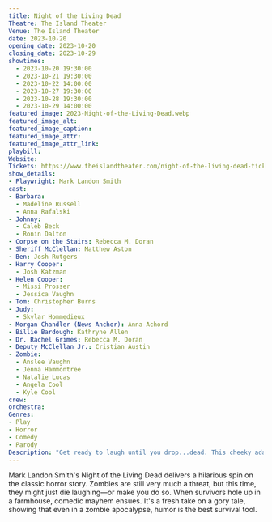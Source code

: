 ```yaml
---
title: Night of the Living Dead
Theatre: The Island Theater
Venue: The Island Theater
date: 2023-10-20
opening_date: 2023-10-20
closing_date: 2023-10-29
showtimes:
  - 2023-10-20 19:30:00
  - 2023-10-21 19:30:00
  - 2023-10-22 14:00:00
  - 2023-10-27 19:30:00
  - 2023-10-28 19:30:00
  - 2023-10-29 14:00:00
featured_image: 2023-Night-of-the-Living-Dead.webp
featured_image_alt: 
featured_image_caption: 
featured_image_attr: 
featured_image_attr_link: 
playbill:
Website: 
Tickets: https://www.theislandtheater.com/night-of-the-living-dead-tickets
show_details: 
- Playwright: Mark Landon Smith
cast:
- Barbara: 
  - Madeline Russell
  - Anna Rafalski
- Johnny:
  - Caleb Beck
  - Ronin Dalton
- Corpse on the Stairs: Rebecca M. Doran
- Sheriff McClellan: Matthew Aston
- Ben: Josh Rutgers
- Harry Cooper: 
  - Josh Katzman
- Helen Cooper: 
  - Missi Prosser
  - Jessica Vaughn
- Tom: Christopher Burns
- Judy: 
  - Skylar Hommedieux
- Morgan Chandler (News Anchor): Anna Achord
- Billie Bardough: Kathryne Allen
- Dr. Rachel Grimes: Rebecca M. Doran
- Deputy McClellan Jr.: Cristian Austin
- Zombie: 
  - Anslee Vaughn 
  - Jenna Hammontree 
  - Natalie Lucas 
  - Angela Cool 
  - Kyle Cool 
crew:
orchestra:
Genres:
- Play
- Horror
- Comedy
- Parody
Description: "Get ready to laugh until you drop...dead. This cheeky adaptation brings new life—and laughs—to the iconic zombie apocalypse tale."
---
```

Mark Landon Smith's Night of the Living Dead delivers a hilarious spin on the classic horror story. Zombies are still very much a threat, but this time, they might just die laughing—or make you do so. When survivors hole up in a farmhouse, comedic mayhem ensues. It's a fresh take on a gory tale, showing that even in a zombie apocalypse, humor is the best survival tool.